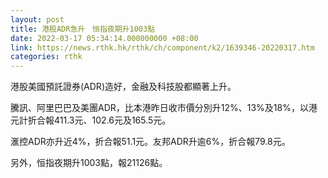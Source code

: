 ```yaml
---
layout: post
title: 港股ADR急升　恒指夜期升1003點
date: 2022-03-17 05:34:14.000000000 +08:00
link: https://news.rthk.hk/rthk/ch/component/k2/1639346-20220317.htm
categories: rthk
---
```


港股美國預託證券(ADR)造好，金融及科技股都顯著上升。

騰訊、阿里巴巴及美團ADR，比本港昨日收市價分別升12%、13%及18%，以港元計折合報411.3元、102.6元及165.5元。

滙控ADR亦升近4%，折合報51.1元。友邦ADR升逾6%，折合報79.8元。

另外，恒指夜期升1003點，報21126點。
